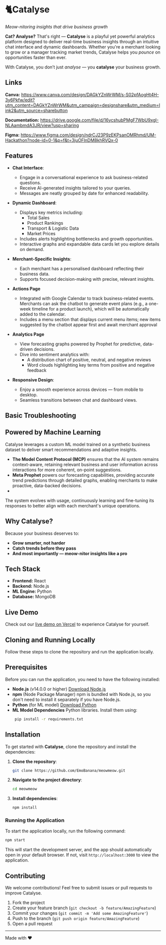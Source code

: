 # 🐈Catalyse
*Meow-nitoring insights that drive business growth*

**Cat? Analyse?** That's right — **Catalyse** is a playful yet powerful analytics platform designed to deliver real-time business insights through an intuitive chat interface and dynamic dashboards. Whether you're a merchant looking to grow or a manager tracking market trends, Catalyse helps you *pounce* on opportunities faster than ever.

With Catalyse, you don’t just *analyse* — you **catalyse** your business growth.

## Links

**Canva:** https://www.canva.com/design/DAGkYZnWrWM/s-S02pfAogHt4H-3y6Pkfw/edit?utm_content=DAGkYZnWrWM&utm_campaign=designshare&utm_medium=link2&utm_source=sharebutton

**Documentation:** https://drive.google.com/file/d/16ycshubPMgF7WbU9xgI-NLAambmdA3JR/view?usp=sharing

**Figma:** https://www.figma.com/design/ndrCJ23P9zEKPsanOMRhmd/UM-Hackathon?node-id=0-1&p=f&t=3juOFlnDM8khRVQx-0

## Features

- **Chat Interface**: 
  - Engage in a conversational experience to ask business-related questions.
  - Receive AI-generated insights tailored to your queries.
  - Messages are neatly grouped by date for enhanced readability.

- **Dynamic Dashboard**:
  - Displays key metrics including:
      - Total Sales
      - Product Rankings
      - Transport & Logistic Data
      - Market Prices
  - Includes alerts highlighting bottlenecks and growth opportunities.
  - Interactive graphs and expandable data cards let you explore details on demand.

- **Merchant-Specific Insights**:
  - Each merchant has a personalised dashboard reflecting their business data.
  - Supports focused decision-making with precise, relevant insights.
 
- **Actions Page**
  - Integrated with Google Calendar to track business-related events.
  Merchants can ask the chatbot to generate event plans (e.g., a one-week timeline for a product launch), which will be automatically added to the calendar.
  - Includes a menu section that displays current menu items; new items suggested by the chatbot appear first and await merchant approval

- **Analytics Page**
  - View forecasting graphs powered by Prophet for predictive, data-driven decisions.
  - Dive into sentiment analytics with:
    - A distribution chart of positive, neutral, and negative reviews
    - Word clouds highlighting key terms from positive and negative feedback

- **Responsive Design**:
  - Enjoy a smooth experience across devices — from mobile to desktop.
  - Seamless transitions between chat and dashboard views.

## Basic Troubleshooting

## Powered by Machine Learning

Catalyse leverages a custom ML model trained on a synthetic business dataset to deliver smart recommendations and adaptive insights. 
- **The Model Content Protocol (MCP)** ensures that the AI system remains context-aware, retaining relevant business and user information across interactions for more coherent, on-point suggestions.
- **Meta Prophet** powers our forecasting capabilities, providing accurate trend predictions through detailed graphs, enabling merchants to make proactive, data-backed decisions.
- 
The system evolves with usage, continuously learning and fine-tuning its responses to better align with each merchant's unique operations.

## Why Catalyse?

Because your business deserves to:
- **Grow smarter, not harder**
- **Catch trends before they pass**
- **And most importantly — meow-nitor insights like a pro**

## Tech Stack

- **Frontend:** React
- **Backend:** Node.js
- **ML Engine:** Python
- **Database:** MongoDB

## Live Demo

Check out our [live demo on Vercel](https://cat-alyse.vercel.app/) to experience Catalyse for yourself. 

## Cloning and Running Locally

Follow these steps to clone the repository and run the application locally.

## Prerequisites

Before you can run the application, you need to have the following installed:
- **Node.js** (v14.0.0 or higher)
  [Download Node.js](https://nodejs.org/en)
- **npm** (Node Package Manager)
  npm is bundled with Node.js, so you don't need to install it separately if you have Node.js.
- **Python** (for ML model)
  [Download Python](https://www.python.org/downloads/)
- **ML Model Dependencies**
  Python libraries. Install them using:
  ```bash
   pip install -r requirements.txt
  ```

## Installation

To get started with **Catalyse**, clone the repository and install the dependencies:
1. **Clone the repository**:
   ```bash
   git clone https://github.com/EmoBanana/meowmeow.git
   ```

2. **Navigate to the project directory**:
   ```bash
   cd meowmeow
   ```

3. **Install dependencies**:
   ```bash
   npm install
   ```

### Running the Application

To start the application locally, run the following command:

```bash
npm start
```

This will start the development server, and the app should automatically open in your default browser. If not, visit `http://localhost:3000` to view the application.

## Contributing

We welcome contributions! Feel free to submit issues or pull requests to improve Catalyse.

1. Fork the project
2. Create your feature branch (`git checkout -b feature/AmazingFeature`)
3. Commit your changes (`git commit -m 'Add some AmazingFeature'`)
4. Push to the branch (`git push origin feature/AmazingFeature`)
5. Open a pull request

---

Made with ❤️
